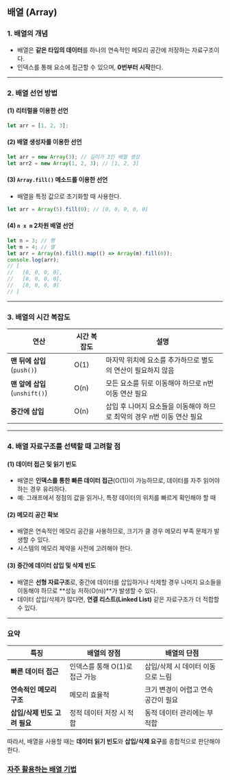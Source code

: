 ## 배열 (Array)

### 1. 배열의 개념
- 배열은 **같은 타입의 데이터**를 하나의 연속적인 메모리 공간에 저장하는 자료구조이다.
- 인덱스를 통해 요소에 접근할 수 있으며, **0번부터 시작**한다.

---

### 2. 배열 선언 방법

#### (1) 리터럴을 이용한 선언
```javascript
let arr = [1, 2, 3];
```

#### (2) 배열 생성자를 이용한 선언
```javascript
let arr = new Array(3); // 길이가 3인 배열 생성
let arr2 = new Array(1, 2, 3); // [1, 2, 3]
```

#### (3) `Array.fill()` 메소드를 이용한 선언
- 배열을 특정 값으로 초기화할 때 사용한다.
```javascript
let arr = Array(5).fill(0); // [0, 0, 0, 0, 0]
```

#### (4) `n x m` 2차원 배열 선언
```javascript
let n = 3; // 행
let m = 4; // 열
let arr = Array(n).fill().map(() => Array(m).fill(0));
console.log(arr);
// [
//   [0, 0, 0, 0],
//   [0, 0, 0, 0],
//   [0, 0, 0, 0]
// ]
```

---

### 3. 배열의 시간 복잡도

| 연산                        | 시간 복잡도       | 설명                                                                 |
|-----------------------------|-------------------|----------------------------------------------------------------------|
| **맨 뒤에 삽입** (`push()`)   | O(1)              | 마지막 위치에 요소를 추가하므로 별도의 연산이 필요하지 않음         |
| **맨 앞에 삽입** (`unshift()`) | O(n)              | 모든 요소를 뒤로 이동해야 하므로 n번 이동 연산 필요               |
| **중간에 삽입**               | O(n)              | 삽입 후 나머지 요소들을 이동해야 하므로 최악의 경우 n번 이동 연산 필요 |

---

### 4. 배열 자료구조를 선택할 때 고려할 점

#### (1) 데이터 접근 및 읽기 빈도
- 배열은 **인덱스를 통한 빠른 데이터 접근**(O(1))이 가능하므로, 데이터를 자주 읽어야 하는 경우 유리하다.
- 예: 그래프에서 정점의 값을 읽거나, 특정 데이터의 위치를 빠르게 확인해야 할 때

#### (2) 메모리 공간 확보
- 배열은 연속적인 메모리 공간을 사용하므로, 크기가 클 경우 메모리 부족 문제가 발생할 수 있다.
- 시스템의 메모리 제약을 사전에 고려해야 한다.

#### (3) 중간에 데이터 삽입 및 삭제 빈도
- 배열은 **선형 자료구조**로, 중간에 데이터를 삽입하거나 삭제할 경우 나머지 요소들을 이동해야 하므로 **성능 저하(O(n))**가 발생할 수 있다.
- 데이터 삽입/삭제가 많다면, **연결 리스트(Linked List)** 같은 자료구조가 더 적합할 수 있다.

---

### 요약

| 특징                         | 배열의 장점                           | 배열의 단점                           |
|------------------------------|---------------------------------------|---------------------------------------|
| **빠른 데이터 접근**          | 인덱스를 통해 O(1)로 접근 가능        | 삽입/삭제 시 데이터 이동으로 느림      |
| **연속적인 메모리 구조**      | 메모리 효율적                        | 크기 변경이 어렵고 연속 공간이 필요    |
| **삽입/삭제 빈도 고려 필요**  | 정적 데이터 저장 시 적합             | 동적 데이터 관리에는 부적합           | 

따라서, 배열을 사용할 때는 **데이터 읽기 빈도**와 **삽입/삭제 요구**를 종합적으로 판단해야 한다.

### [자주 활용하는 배열 기법](https://github.com/wayandway/algorithms-javascript/blob/main/handbook/methods/array.md)
